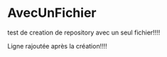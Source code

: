 AvecUnFichier
=============

test de creation de repository avec un seul fichier!!!!

Ligne rajoutée après la création!!!!
